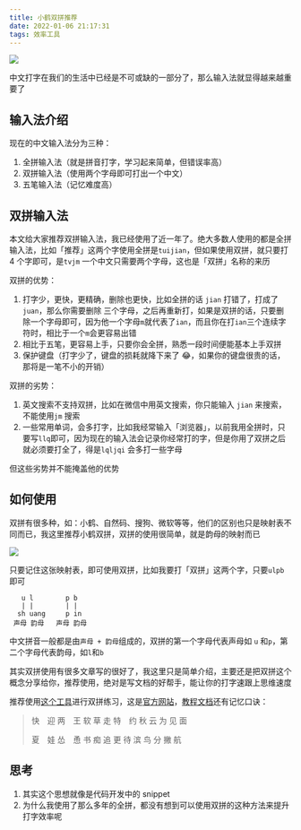 ```yaml
---
title: 小鹤双拼推荐
date: 2022-01-06 21:17:31
tags: 效率工具
---
```


![](https://gitee.com/wen98y/upic/raw/master/uPic/2022-01/07_13:23_reB0Tj.png)

中文打字在我们的生活中已经是不可或缺的一部分了，那么输入法就显得越来越重要了

## 输入法介绍

现在的中文输入法分为三种：

1. 全拼输入法（就是拼音打字，学习起来简单，但错误率高）
2. 双拼输入法（使用两个字母即可打出一个中文）
3. 五笔输入法（记忆难度高）

## 双拼输入法

本文给大家推荐双拼输入法，我已经使用了近一年了。绝大多数人使用的都是全拼输入法，比如「推荐」这两个字使用全拼是`tuijian`，但如果使用双拼，就只要打 4 个字即可，是`tvjm` 一个中文只需要两个字母，这也是「双拼」名称的来历

双拼的优势：

1. 打字少，更快，更精确，删除也更快，比如全拼的话 `jian` 打错了，打成了`juan`，那么你需要删除 三个字母，之后再重新打，如果是双拼的话，只要删除一个字母即可，因为他一个字母`m`就代表了`ian`，而且你在打`ian`三个连续字符时，相比于一个`m`会更容易出错
1. 相比于五笔，更容易上手，只要你会全拼，熟悉一段时间便能基本上手双拼
1. 保护键盘（打字少了，键盘的损耗就降下来了 😂，如果你的键盘很贵的话，那将是一笔不小的开销）

双拼的劣势：

1. 英文搜索不支持双拼，比如在微信中用英文搜索，你只能输入 `jian` 来搜索，不能使用`jm` 搜索
2. 一些常用单词，会多打字，比如我经常输入「浏览器」，以前我用全拼时，只要写`llq`即可，因为现在的输入法会记录你经常打的字，但是你用了双拼之后就必须要打全了，得是`lqljqi` 会多打一些字母

但这些劣势并不能掩盖他的优势

## 如何使用

双拼有很多种，如：小鹤、自然码、搜狗、微软等等，他们的区别也只是映射表不同而已，我这里推荐小鹤双拼，双拼的使用很简单，就是韵母的映射而已

![](https://gitee.com/wen98y/upic/raw/master/uPic/2022-01/06_18:35_omA4qq.png)

只要记住这张映射表，即可使用双拼，比如我要打「双拼」这两个字，只要`ulpb`即可

```
   u l        p b
   | |        | |
  sh uang     p in
 声母 韵母   声母 韵母
```

中文拼音一般都是由`声母 + 韵母`组成的，双拼的第一个字母代表声母如 `u` 和`p`，第二个字母代表韵母，如`l`和`b`

其实双拼使用有很多文章写的很好了，我这里只是简单介绍，主要还是把双拼这个概念分享给你，推荐使用，绝对是写文档的好帮手，能让你的打字速跟上思维速度

推荐使用[这个工具](https://api.ihint.me/shuang/)进行双拼练习，这是[官方网站](https://www.flypy.com/)，[教程文档](https://help.flypy.com/#/up)还有记忆口诀：

> 快　迎 两　王 软 草 走 特　约 秋 云 为 见 面
>
> 夏　娃 怂　恿 书 痴 追 更 待 滨 鸟 分 撇 航

## 思考

1. 其实这个思想就像是代码开发中的 snippet
2. 为什么我使用了那么多年的全拼，都没有想到可以使用双拼的这种方法来提升打字效率呢
